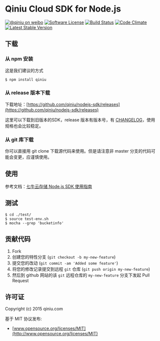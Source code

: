 # Qiniu Cloud SDK for Node.js

[![@qiniu on weibo](http://img.shields.io/badge/weibo-%40qiniutek-blue.svg)](http://weibo.com/qiniutek)
[![Software License](https://img.shields.io/badge/license-MIT-brightgreen.svg)](LICENSE.md)
[![Build Status](https://api.travis-ci.org/qiniu/nodejs-sdk.svg?branch=master)](https://travis-ci.org/qiniu/nodejs-sdk)
[![Code Climate](https://codeclimate.com/github/qiniu/nodejs-sdk.svg)](https://codeclimate.com/github/qiniu/nodejs-sdk)
[![Latest Stable Version](https://img.shields.io/npm/v/qiniu.svg)](https://www.npmjs.com/package/qiniu)

## 下载

### 从 npm 安装

这是我们建议的方式

```bash
$ npm install qiniu
```

### 从 release 版本下载

下载地址：[https://github.com/qiniu/nodejs-sdk/releases](https://github.com/qiniu/nodejs-sdk/releases)

这里可以下载到旧版本的SDK，release 版本有版本号，有 [CHANGELOG](https://github.com/qiniu/nodejs-sdk/blob/master/CHANGELOG.md)，使用规格也会比较稳定。

### 从 git 库下载

你可以直接用 git clone 下载源代码来使用。但是请注意非 master 分支的代码可能会变更，应谨慎使用。

## 使用

参考文档：[七牛云存储 Node.js SDK 使用指南](http://developer.qiniu.com/kodo/sdk/nodejs)  

## 测试
```    
$ cd ./test/  
$ source test-env.sh  
$ mocha --grep 'bucketinfo'
```   

## 贡献代码

1. Fork
2. 创建您的特性分支 (`git checkout -b my-new-feature`)
3. 提交您的改动 (`git commit -am 'Added some feature'`)
4. 将您的修改记录提交到远程 `git` 仓库 (`git push origin my-new-feature`)
5. 然后到 github 网站的该 `git` 远程仓库的 `my-new-feature` 分支下发起 Pull Request

## 许可证

Copyright (c) 2015 qiniu.com

基于 MIT 协议发布:

* [www.opensource.org/licenses/MIT](http://www.opensource.org/licenses/MIT)
